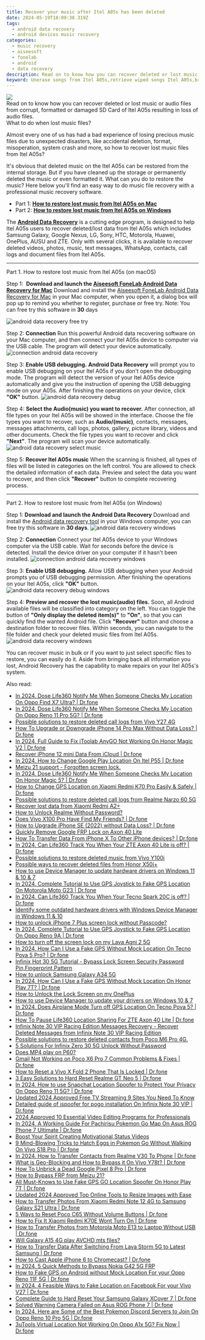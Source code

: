 ```yaml
---
title: Recover your music after Itel A05s has been deleted
date: 2024-05-19T18:09:38.319Z
tags: 
  - android data recovery
  - android devices music recovery
categories: 
  - music recovery
  - aiseesoft
  - fonelab
  - android
  - data recovery
description: Read on to know how you can recover deleted or lost music or audio files from corrupt, formatted or damaged SD Card of Itel A05s resulting in loss of audio files.
keyword: Unerase songs from Itel A05s,retrieve wiped songs Itel A05s,broken Itel A05s songs recovery solution,recover lost songs from Itel A05s,Recover deleted songs,save lost music on Itel A05s,Itel A05s retrieve deleted music,how to refind deleted music from Itel A05s,lost all music in Itel A05s again,how to recover deleted song in Itel A05s,song disappear Itel A05s,how to recover deleted music in Itel A05s
---
```


<img src="https://img0mobiles.techidaily.com/images/best-assets/devices/itel/itel-a05s/5.jpg" class="atpl-imgstyle"  />

<div class="atpl-content atpl-for-fonelab-android recover-music">

<div class="atpl-post-description-part-1">
Read on to know how you can recover deleted or lost music or audio files from corrupt, formatted or damaged SD Card of Itel A05s resulting in loss of audio files.
</div>



<div class="atpl-post-description-part-2">
<div class="tpl-content-sub-paragraph-title">
  What to do when lost music files?
</div>
<div class="tpl-content-sub-paragraph-content">
  <p>
      Almost every one of us has had a bad experience of losing precious music files due to unexpected disasters, like accidental deletion, format, misoperation, system crash and more, so how to recover lost music files from Itel A05s?
  </p>
  <p>
      It's obvious that deleted music on the Itel A05s can be restored from the internal storage. But if you have cleaned up the storage or permanently deleted the music or even formatted it. What can you do to restore the music? Here below you'll find an easy way to do music file recovery with a professional music recovery software.
  </p>
</div>
</div>

<ul>
  <li>Part 1: <strong><a href="#p1">How to restore lost music from Itel A05s on Mac</a></strong></li>
  <li>Part 2: <strong><a href="#p2">How to restore lost music from Itel A05s on Windows</a></strong></li>
</ul>


<div class="atpl-post-description-part-3">
<div class="tpl-content-sub-paragraph-normal">
  <p>
      The <a href="https://tools.techidaily.com/aiseesoft-android-data-recovery/" ><strong>Android Data Recovery</strong></a> is a cutting edge program, is designed to help Itel A05s users to recover deleted/lost data from Itel A05s which includes Samsung Galaxy, Google Nexus, LG, Sony, HTC, Motorola, Huawei, OnePlus, AUSU and ZTE. Only with several clicks, it is available to recover deleted videos, photos, music, text messages, WhatsApp, contacts, call logs and document files from Itel A05s.
  </p>
</div>
</div>



<!-- Part 1 -->
<a id="p1" name="p1" ></a><hr>

<div>
  <span class="atpl-step-part-style">Part 1. How to restore lost music from Itel A05s (on macOS)</span>
</div>

<span class="atpl-stepstyle-a"><span>Step 1: </span></span> <strong>Download and launch the <a href="https://tools.techidaily.com/aiseesoft-android-data-recovery-for-mac/" >Aiseesoft FoneLab Android Data Recovery for Mac</a></strong>
Download and install the <a href="https://tools.techidaily.com/aiseesoft-android-data-recovery-for-mac/" >Aiseesoft FoneLab Android Data Recovery for Mac</a> in your Mac computer, when you open it, a dialog box will pop up to remind you whether to register, purchase or free try.
Note: You can free try this software in <strong>30</strong> days

<img src="https://tools.techidaily.com/images/apps/aiseesoft/android-data-recovery/mac-free-try.png" class="atpl-imgstyle" alt="android data recovery free try" />

<span class="atpl-stepstyle-a"><span>Step 2: </span></span> <strong>Connection</strong>
Run this powerful Android data recovering software on your Mac computer, and then connect your Itel A05s device to computer via the USB cable. The program will detect your device automatically.
<img src="https://tools.techidaily.com/images/apps/aiseesoft/android-data-recovery/mac-connection-interface.jpg" class="atpl-imgstyle" alt="connection android data recovery" />

<span class="atpl-stepstyle-a"><span>Step 3: </span></span> <strong>Enable USB debugging.</strong>
<strong>Android Data Recovery</strong> will prompt you to enable USB debugging on your Itel A05s if you don't open the debugging mode. The program will detect the version of your Itel A05s device automatically and give you the instruction of opening the USB debugging mode on your A05s. After finishing the operations on your device, click <strong>"OK"</strong> button.
<img src="https://tools.techidaily.com/images/apps/aiseesoft/android-data-recovery/mac-android-usb-debug.jpg"  class="atpl-imgstyle" alt="android data recovery debug" />

<span class="atpl-stepstyle-a"><span>Step 4: </span></span> <strong>Select the Audio(music) you want to recover.</strong>
After connection, all file types on your Itel A05s will be showed in the interface. Choose the file types you want to recover, such as <strong>Audio/(music)</strong>, contacts, messages, messages attachments, call logs, photos, gallery, picture library, videos and other documents. Check the file types you want to recover and click <b>"Next"</b>. The program will scan your device automatically.
<img src="https://tools.techidaily.com/images/apps/aiseesoft/android-data-recovery/mac-choose-type-music.jpg" class="atpl-imgstyle" alt="android data recovery select music" />

<span class="atpl-stepstyle-a"><span>Step 5: </span></span> <strong>Recover Itel A05s music</strong>
When the scanning is finished, all types of files will be listed in categories on the left control. You are allowed to check the detailed information of each data. Preview and select the data you want to recover, and then click <b>"Recover"</b> button to complete recovering process.


<a id="p2" name="p2"></a><hr>

<!-- Part 2 -->
<div>
  <span class="atpl-step-part-style">Part 2. How to restore lost music from Itel A05s (on Windows)</span>
</div>

<span class="atpl-stepstyle-a"><span>Step 1: </span></span> <strong>Download and launch the Android Data Recovery</strong>
Download and install the <a href="https://tools.techidaily.com/aiseesoft-android-data-recovery-for-win/" >Android data recovery tool</a> in your Windows computer, you can free try this software in <b>30 days</b>.
<img src="https://tools.techidaily.com/images/apps/aiseesoft/android-data-recovery/win-start-interface.png"  class="atpl-imgstyle" alt="android data recovery windows" />

<span class="atpl-stepstyle-a"><span>Step 2: </span></span> <strong>Connection</strong>
Connect your Itel A05s device to your Windows computer via the USB cable. Wait for seconds before the device is detected. Install the device driver on your computer if it hasn't been installed.
<img src="https://tools.techidaily.com/images/apps/aiseesoft/android-data-recovery/win-connection-interface.png" class="atpl-imgstyle" alt="connection android data recovery windows" />

<span class="atpl-stepstyle-a"><span>Step 3: </span></span> <strong>Enable USB debugging.</strong>
Allow USB debugging when your Android prompts you of USB debugging permission. After finishing the operations on your Itel A05s, click <b>"OK"</b> button.
<img src="https://tools.techidaily.com/images/apps/aiseesoft/android-data-recovery/win-android-usb-debug.png" class="atpl-imgstyle" alt="android data recovery debug windows" />

<span class="atpl-stepstyle-a"><span>Step 4: </span></span> <strong>Preview and recover the lost music(audio) files.</strong>
Soon, all Android available files will be classified into category on the left. You can toggle the button of <b>"Only display the deleted item(s)"</b> to <b>"On"</b>, so that you can quickly find the wanted Android file. Click <b>"Recover"</b> button and choose a destination folder to recover files. Within seconds, you can navigate to the file folder and check your deleted music files from Itel A05s.
<img src="https://tools.techidaily.com/images/apps/aiseesoft/android-data-recovery/win-recover-music.jpg" class="atpl-imgstyle" alt="android data recovery windows" />

<div class="atpl-post-description-part-4">
<div class="tpl-content-sub-paragraph-normal">
    <p>
        You can recover music in bulk or if you want to just select specific files to restore, you can easily do it. Aside from bringing back all information you lost, Android Recovery has the capability to make repairs on your Itel A05s's system.
    </p>
</div>
</div>


<ins class="adsbygoogle"
     style="display:block"
     data-ad-client="ca-pub-7571918770474297"
     data-ad-slot="8358498916"
     data-ad-format="auto"
     data-full-width-responsive="true"></ins>



</div>
<ins class="adsbygoogle"
    style="display:block"
    data-ad-format="autorelaxed"
    data-ad-client="ca-pub-7571918770474297"
    data-ad-slot="1223367746"></ins>

<span class="atpl-alsoreadstyle">Also read:</span>
<div><ul>
<li><a href="https://review-topics.techidaily.com/in-2024-dose-life360-notify-me-when-someone-checks-my-location-on-oppo-find-x7-ultra-drfone-by-drfone-virtual-android/"><u>In 2024, Dose Life360 Notify Me When Someone Checks My Location On Oppo Find X7 Ultra? | Dr.fone</u></a></li>
<li><a href="https://review-topics.techidaily.com/in-2024-dose-life360-notify-me-when-someone-checks-my-location-on-oppo-reno-11-pro-5g-drfone-by-drfone-virtual-android/"><u>In 2024, Dose Life360 Notify Me When Someone Checks My Location On Oppo Reno 11 Pro 5G? | Dr.fone</u></a></li>
<li><a href="https://review-topics.techidaily.com/possible-solutions-to-restore-deleted-call-logs-from-vivo-y27-4g-by-fonelab-android-recover-call-logs/"><u>Possible solutions to restore deleted call logs from Vivo Y27 4G</u></a></li>
<li><a href="https://review-topics.techidaily.com/how-to-upgrade-or-downgrade-iphone-14-pro-max-without-data-loss-drfone-by-drfone-ios-system-repair-ios-system-repair/"><u>How To Upgrade or Downgrade iPhone 14 Pro Max Without Data Loss? | Dr.fone</u></a></li>
<li><a href="https://review-topics.techidaily.com/in-2024-full-guide-to-fix-itoolab-anygo-not-working-on-honor-magic-v2-drfone-by-drfone-virtual-android/"><u>In 2024, Full Guide to Fix iToolab AnyGO Not Working On Honor Magic V2 | Dr.fone</u></a></li>
<li><a href="https://review-topics.techidaily.com/recover-iphone-12-mini-data-from-icloud-drfone-by-drfone-ios-data-recovery-ios-data-recovery/"><u>Recover iPhone 12 mini Data From iCloud | Dr.fone</u></a></li>
<li><a href="https://review-topics.techidaily.com/in-2024-how-to-change-google-play-location-on-itel-p55-drfone-by-drfone-virtual-android/"><u>In 2024, How to Change Google Play Location On Itel P55 | Dr.fone</u></a></li>
<li><a href="https://review-topics.techidaily.com/meizu-21-support-forgotten-screen-lock-by-drfone-android-unlock-android-unlock/"><u>Meizu 21 support - Forgotten screen lock.</u></a></li>
<li><a href="https://review-topics.techidaily.com/in-2024-dose-life360-notify-me-when-someone-checks-my-location-on-honor-magic-5-drfone-by-drfone-virtual-android/"><u>In 2024, Dose Life360 Notify Me When Someone Checks My Location On Honor Magic 5? | Dr.fone</u></a></li>
<li><a href="https://review-topics.techidaily.com/how-to-change-gps-location-on-xiaomi-redmi-k70-pro-easily-and-safely-drfone-by-drfone-virtual-android/"><u>How to Change GPS Location on Xiaomi Redmi K70 Pro Easily & Safely | Dr.fone</u></a></li>
<li><a href="https://review-topics.techidaily.com/possible-solutions-to-restore-deleted-call-logs-from-realme-narzo-60-5g-by-fonelab-android-recover-call-logs/"><u>Possible solutions to restore deleted call logs from Realme Narzo 60 5G</u></a></li>
<li><a href="https://review-topics.techidaily.com/recover-lost-data-from-xiaomi-redmi-a2plus-by-fonelab-android-recover-data/"><u>Recover lost data from Xiaomi Redmi A2+</u></a></li>
<li><a href="https://review-topics.techidaily.com/how-to-unlock-realme-without-password-by-drfone-android-unlock-android-unlock/"><u>How to Unlock Realme Without Password?</u></a></li>
<li><a href="https://review-topics.techidaily.com/does-vivo-x100-pro-have-find-my-friends-drfone-by-drfone-virtual-android/"><u>Does Vivo X100 Pro Have Find My Friends? | Dr.fone</u></a></li>
<li><a href="https://review-topics.techidaily.com/how-to-upgrade-iphone-se-2022-without-data-loss-drfone-by-drfone-ios-system-repair-ios-system-repair/"><u>How to Upgrade iPhone SE (2022) without Data Loss? | Dr.fone</u></a></li>
<li><a href="https://review-topics.techidaily.com/quickly-remove-google-frp-lock-on-axon-40-lite-by-drfone-android-unlock-remove-google-frp/"><u>Quickly Remove Google FRP Lock on Axon 40 Lite</u></a></li>
<li><a href="https://review-topics.techidaily.com/how-to-transfer-data-from-iphone-x-to-other-iphone-devices-drfone-by-drfone-transfer-data-from-ios-transfer-data-from-ios/"><u>How To Transfer Data From iPhone X To Other iPhone devices? | Dr.fone</u></a></li>
<li><a href="https://review-topics.techidaily.com/in-2024-can-life360-track-you-when-your-zte-axon-40-lite-is-off-drfone-by-drfone-virtual-android/"><u>In 2024, Can Life360 Track You When Your ZTE Axon 40 Lite is off? | Dr.fone</u></a></li>
<li><a href="https://review-topics.techidaily.com/possible-solutions-to-restore-deleted-music-from-vivo-y100i-by-fonelab-android-recover-music/"><u>Possible solutions to restore deleted music from Vivo Y100i</u></a></li>
<li><a href="https://review-topics.techidaily.com/possible-ways-to-recover-deleted-files-from-honor-x50iplus-by-fonelab-android-recover-data/"><u>Possible ways to recover deleted files from Honor X50i+</u></a></li>
<li><a href="https://review-topics.techidaily.com/how-to-use-device-manager-to-update-hardware-drivers-on-windows-11-and-10-and-7-by-drivereasy-guide/"><u>How to use Device Manager to update hardware drivers on Windows 11 & 10 & 7</u></a></li>
<li><a href="https://review-topics.techidaily.com/in-2024-complete-tutorial-to-use-gps-joystick-to-fake-gps-location-on-motorola-moto-g23-drfone-by-drfone-virtual-android/"><u>In 2024, Complete Tutorial to Use GPS Joystick to Fake GPS Location On Motorola Moto G23 | Dr.fone</u></a></li>
<li><a href="https://review-topics.techidaily.com/in-2024-can-life360-track-you-when-your-tecno-spark-20c-is-off-drfone-by-drfone-virtual-android/"><u>In 2024, Can Life360 Track You When Your Tecno Spark 20C is off? | Dr.fone</u></a></li>
<li><a href="https://review-topics.techidaily.com/identify-some-outdated-hardware-drivers-with-windows-device-manager-in-windows-11-and-10-by-drivereasy-guide/"><u>Identify some outdated hardware drivers with Windows Device Manager in Windows 11 & 10</u></a></li>
<li><a href="https://review-topics.techidaily.com/how-to-unlock-iphone-7-plus-screen-lock-without-passcode-by-drfone-ios-unlock-ios-unlock/"><u>How to unlock iPhone 7 Plus screen lock without Passcode?</u></a></li>
<li><a href="https://review-topics.techidaily.com/in-2024-complete-tutorial-to-use-gps-joystick-to-fake-gps-location-on-oppo-reno-9a-drfone-by-drfone-virtual-android/"><u>In 2024, Complete Tutorial to Use GPS Joystick to Fake GPS Location On Oppo Reno 9A | Dr.fone</u></a></li>
<li><a href="https://review-topics.techidaily.com/how-to-turn-off-the-screen-lock-on-my-lava-agni-2-5g-by-drfone-android-unlock-android-unlock/"><u>How to turn off the screen lock on my Lava Agni 2 5G</u></a></li>
<li><a href="https://review-topics.techidaily.com/in-2024-how-can-i-use-a-fake-gps-without-mock-location-on-tecno-pova-5-pro-drfone-by-drfone-virtual-android/"><u>In 2024, How Can I Use a Fake GPS Without Mock Location On Tecno Pova 5 Pro? | Dr.fone</u></a></li>
<li><a href="https://review-topics.techidaily.com/infinix-hot-30-5g-tutorial-bypass-lock-screen-security-password-pin-fingerprint-pattern-by-drfone-android-unlock-android-unlock/"><u>Infinix Hot 30 5G Tutorial - Bypass Lock Screen,Security Password Pin,Fingerprint,Pattern</u></a></li>
<li><a href="https://review-topics.techidaily.com/how-to-unlock-samsung-galaxy-a34-5g-by-drfone-android-unlock-android-unlock/"><u>How to unlock Samsung Galaxy A34 5G</u></a></li>
<li><a href="https://review-topics.techidaily.com/in-2024-how-can-i-use-a-fake-gps-without-mock-location-on-honor-play-7t-drfone-by-drfone-virtual-android/"><u>In 2024, How Can I Use a Fake GPS Without Mock Location On Honor Play 7T? | Dr.fone</u></a></li>
<li><a href="https://review-topics.techidaily.com/how-to-unlock-the-lock-screen-on-my-oneplus-by-drfone-android-unlock-android-unlock/"><u>How to Unlock the Lock Screen on my OnePlus</u></a></li>
<li><a href="https://review-topics.techidaily.com/how-to-use-device-manager-to-update-your-drivers-on-windows-10-and-7-by-drivereasy-guide/"><u>How to use Device Manager to update your drivers on Windows 10 & 7</u></a></li>
<li><a href="https://review-topics.techidaily.com/in-2024-does-airplane-mode-turn-off-gps-location-on-tecno-pova-5-drfone-by-drfone-virtual-android/"><u>In 2024, Does Airplane Mode Turn off GPS Location On Tecno Pova 5? | Dr.fone</u></a></li>
<li><a href="https://review-topics.techidaily.com/how-to-pause-life360-location-sharing-for-zte-axon-40-lite-drfone-by-drfone-virtual-android/"><u>How To Pause Life360 Location Sharing For ZTE Axon 40 Lite | Dr.fone</u></a></li>
<li><a href="https://review-topics.techidaily.com/infinix-note-30-vip-racing-edition-messages-recovery-recover-deleted-messages-from-infinix-note-30-vip-racing-edition-by-fonelab-android-recover-messages/"><u>Infinix Note 30 VIP Racing Edition Messages Recovery - Recover Deleted Messages from Infinix Note 30 VIP Racing Edition</u></a></li>
<li><a href="https://review-topics.techidaily.com/possible-solutions-to-restore-deleted-contacts-from-poco-m6-pro-4g-by-fonelab-android-recover-contacts/"><u>Possible solutions to restore deleted contacts from Poco M6 Pro 4G.</u></a></li>
<li><a href="https://unlock-android.techidaily.com/5-solutions-for-infinix-zero-30-5g-unlock-without-password-by-drfone-android/"><u>5 Solutions For Infinix Zero 30 5G Unlock Without Password</u></a></li>
<li><a href="https://phone-solutions.techidaily.com/does-mp4-play-on-p60-by-aiseesoft-video-converter-play-mp4-on-android/"><u>Does MP4 play on P60?</u></a></li>
<li><a href="https://howto.techidaily.com/gmail-not-working-on-poco-x6-pro-7-common-problems-and-fixes-drfone-by-drfone-fix-android-problems-fix-android-problems/"><u>Gmail Not Working on Poco X6 Pro 7 Common Problems & Fixes | Dr.fone</u></a></li>
<li><a href="https://techidaily.com/how-to-reset-a-vivo-x-fold-2-phone-that-is-locked-drfone-by-drfone-reset-android-reset-android/"><u>How to Reset a Vivo X Fold 2 Phone That Is Locked | Dr.fone</u></a></li>
<li><a href="https://phone-solutions.techidaily.com/3-easy-solutions-to-hard-reset-realme-gt-neo-5-drfone-by-drfone-reset-android-reset-android/"><u>3 Easy Solutions to Hard Reset Realme GT Neo 5 | Dr.fone</u></a></li>
<li><a href="https://phone-solutions.techidaily.com/in-2024-how-to-use-snapchat-location-spoofer-to-protect-your-privacy-on-oppo-reno-11-5g-drfone-by-drfone-virtual-android/"><u>In 2024, How to use Snapchat Location Spoofer to Protect Your Privacy On Oppo Reno 11 5G? | Dr.fone</u></a></li>
<li><a href="https://ai-live-streaming.techidaily.com/updated-2024-approved-free-tv-streaming-9-sites-you-need-to-know/"><u>Updated 2024 Approved Free TV Streaming 9 Sites You Need To Know</u></a></li>
<li><a href="https://android-pokemon-go.techidaily.com/detailed-guide-of-ispoofer-for-pogo-installation-on-infinix-note-30-vip-drfone-by-drfone-virtual-android/"><u>Detailed guide of ispoofer for pogo installation On Infinix Note 30 VIP | Dr.fone</u></a></li>
<li><a href="https://ai-vdieo-software.techidaily.com/2024-approved-10-essential-video-editing-programs-for-professionals/"><u>2024 Approved 10 Essential Video Editing Programs for Professionals</u></a></li>
<li><a href="https://android-pokemon-go.techidaily.com/in-2024-a-working-guide-for-pachirisu-pokemon-go-map-on-asus-rog-phone-7-ultimate-drfone-by-drfone-virtual-android/"><u>In 2024, A Working Guide For Pachirisu Pokemon Go Map On Asus ROG Phone 7 Ultimate | Dr.fone</u></a></li>
<li><a href="https://ai-editing-video.techidaily.com/boost-your-spirit-creating-motivational-status-videos/"><u>Boost Your Spirit Creating Motivational Status Videos</u></a></li>
<li><a href="https://change-location.techidaily.com/9-mind-blowing-tricks-to-hatch-eggs-in-pokemon-go-without-walking-on-vivo-s18-pro-drfone-by-drfone-virtual-android/"><u>9 Mind-Blowing Tricks to Hatch Eggs in Pokemon Go Without Walking On Vivo S18 Pro | Dr.fone</u></a></li>
<li><a href="https://android-transfer.techidaily.com/in-2024-how-to-transfer-contacts-from-realme-v30-to-phone-drfone-by-drfone-transfer-from-android-transfer-from-android/"><u>In 2024, How to Transfer Contacts from Realme V30 To Phone | Dr.fone</u></a></li>
<li><a href="https://fake-location.techidaily.com/what-is-geo-blocking-and-how-to-bypass-it-on-vivo-y78t-drfone-by-drfone-virtual-android/"><u>What is Geo-Blocking and How to Bypass it On Vivo Y78t? | Dr.fone</u></a></li>
<li><a href="https://fix-guide.techidaily.com/how-to-unbrick-a-dead-google-pixel-8-pro-drfone-by-drfone-fix-android-problems-fix-android-problems/"><u>How To Unbrick a Dead Google Pixel 8 Pro | Dr.fone</u></a></li>
<li><a href="https://android-frp.techidaily.com/how-to-bypass-frp-from-meizu-21-by-drfone-android/"><u>How to Bypass FRP from Meizu 21?</u></a></li>
<li><a href="https://fake-location.techidaily.com/all-must-knows-to-use-fake-gps-go-location-spoofer-on-honor-play-7t-drfone-by-drfone-virtual-android/"><u>All Must-Knows to Use Fake GPS GO Location Spoofer On Honor Play 7T | Dr.fone</u></a></li>
<li><a href="https://ai-video-apps.techidaily.com/updated-2024-approved-top-online-tools-to-resize-images-with-ease/"><u>Updated 2024 Approved Top Online Tools to Resize Images with Ease</u></a></li>
<li><a href="https://android-transfer.techidaily.com/how-to-transfer-photos-from-xiaomi-redmi-note-12-4g-to-samsung-galaxy-s21-ultra-drfone-by-drfone-transfer-from-android-transfer-from-android/"><u>How to Transfer Photos From Xiaomi Redmi Note 12 4G to Samsung Galaxy S21 Ultra | Dr.fone</u></a></li>
<li><a href="https://phone-solutions.techidaily.com/5-ways-to-reset-poco-c65-without-volume-buttons-drfone-by-drfone-reset-android-reset-android/"><u>5 Ways to Reset Poco C65 Without Volume Buttons | Dr.fone</u></a></li>
<li><a href="https://fix-guide.techidaily.com/how-to-fix-it-xiaomi-redmi-k70e-wont-turn-on-drfone-by-drfone-fix-android-problems-fix-android-problems/"><u>How to Fix It Xiaomi Redmi K70E Wont Turn On | Dr.fone</u></a></li>
<li><a href="https://android-transfer.techidaily.com/how-to-transfer-photos-from-motorola-moto-e13-to-laptop-without-usb-drfone-by-drfone-transfer-from-android-transfer-from-android/"><u>How to Transfer Photos from Motorola Moto E13 to Laptop Without USB | Dr.fone</u></a></li>
<li><a href="https://techidaily.com/will-galaxy-a15-4g-play-avchd-mts-files-by-aiseesoft-video-converter-play-mts-on-android/"><u>Will Galaxy A15 4G play AVCHD mts files?</u></a></li>
<li><a href="https://android-transfer.techidaily.com/how-to-transfer-data-after-switching-from-lava-storm-5g-to-latest-samsung-drfone-by-drfone-transfer-from-android-transfer-from-android/"><u>How to Transfer Data After Switching From Lava Storm 5G to Latest Samsung | Dr.fone</u></a></li>
<li><a href="https://screen-mirror.techidaily.com/how-to-cast-apple-iphone-6-to-chromecast-drfone-by-drfone-ios/"><u>How to Cast Apple iPhone 6 to Chromecast? | Dr.fone</u></a></li>
<li><a href="https://android-frp.techidaily.com/in-2024-5-quick-methods-to-bypass-nokia-g42-5g-frp-by-drfone-android/"><u>In 2024, 5 Quick Methods to Bypass Nokia G42 5G FRP</u></a></li>
<li><a href="https://android-location.techidaily.com/how-to-fake-gps-on-android-without-mock-location-for-your-oppo-reno-11f-5g-drfone-by-drfone-virtual/"><u>How to Fake GPS on Android without Mock Location For your Oppo Reno 11F 5G | Dr.fone</u></a></li>
<li><a href="https://location-social.techidaily.com/in-2024-4-feasible-ways-to-fake-location-on-facebook-for-your-vivo-v27-drfone-by-drfone-virtual-android/"><u>In 2024, 4 Feasible Ways to Fake Location on Facebook For your Vivo V27 | Dr.fone</u></a></li>
<li><a href="https://techidaily.com/complete-guide-to-hard-reset-your-samsung-galaxy-xcover-7-drfone-by-drfone-reset-android-reset-android/"><u>Complete Guide to Hard Reset Your Samsung Galaxy XCover 7 | Dr.fone</u></a></li>
<li><a href="https://fix-guide.techidaily.com/solved-warning-camera-failed-on-asus-rog-phone-7-drfone-by-drfone-fix-android-problems-fix-android-problems/"><u>Solved Warning Camera Failed on Asus ROG Phone 7 | Dr.fone</u></a></li>
<li><a href="https://android-pokemon-go.techidaily.com/in-2024-here-are-some-of-the-best-pokemon-discord-servers-to-join-on-oppo-reno-10-pro-5g-drfone-by-drfone-virtual-android/"><u>In 2024, Here are Some of the Best Pokemon Discord Servers to Join On Oppo Reno 10 Pro 5G | Dr.fone</u></a></li>
<li><a href="https://location-fake.techidaily.com/3utools-virtual-location-not-working-on-oppo-a1x-5g-fix-now-drfone-by-drfone-virtual-android/"><u>3uTools Virtual Location Not Working On Oppo A1x 5G? Fix Now | Dr.fone</u></a></li>
</ul></div>


